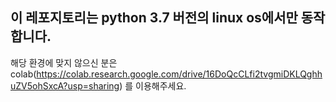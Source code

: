 ## 이 레포지토리는 python 3.7 버전의 linux os에서만 동작합니다.
해당 환경에 맞지 않으신 분은 colab(https://colab.research.google.com/drive/16DoQcCLfi2tvgmiDKLQghhuZV5ohSxcA?usp=sharing) 를 이용해주세요.
